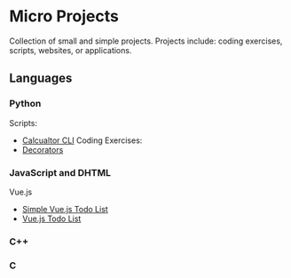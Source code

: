 # Micro Projects
Collection of small and simple projects.
Projects include: coding exercises, scripts, websites, or applications.

## Languages

### Python
Scripts:
- [Calcualtor CLI](https://github.com/adam-hamland/micro-projects/tree/main/python_calc_cli)
Coding Exercises:
- [Decorators](https://github.com/adam-hamland/micro-projects/tree/main/projects/python/decorators)

### JavaScript and DHTML
Vue.js
- [Simple Vue.js Todo List](https://github.com/adam-hamland/micro-projects/tree/main/projects/dhtml/vue/simple_todo)
- [Vue.js Todo List](https://github.com/adam-hamland/micro-projects/tree/main/projects/dhtml/vue/todo)
### C++

### C
